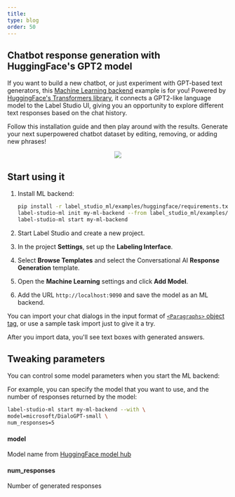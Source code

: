```yaml
---
title: 
type: blog
order: 50
---
```


## Chatbot response generation with HuggingFace's GPT2 model

If you want to build a new chatbot, or just experiment with GPT-based text generators, this [Machine Learning backend](/guide/ml.html) example is for you! Powered by [HuggingFace's Transformers library](https://github.com/huggingface/transformers), 
it connects a GPT2-like language model to the Label Studio UI, giving you an opportunity to explore different text responses based on the chat history.


Follow this installation guide and then play around with the results. Generate your next superpowered chatbot dataset by editing, removing, or adding new phrases!


<div style="margin:auto; text-align:center; width:100%"><img src="/images/ml-backend-chatbot.png" style="opacity: 0.7"/></div>

## Start using it

1. Install ML backend:
    ```bash
    pip install -r label_studio_ml/examples/huggingface/requirements.txt
    label-studio-ml init my-ml-backend --from label_studio_ml/examples/huggingface/gpt.py
    label-studio-ml start my-ml-backend
    ```

2. Start Label Studio and create a new project.
   
3. In the project **Settings**, set up the **Labeling Interface**.
   
4. Select **Browse Templates** and select the Conversational AI **Response Generation** template. 

5. Open the **Machine Learning** settings and click **Add Model**. 

6. Add the URL `http://localhost:9090` and save the model as an ML backend.


You can import your chat dialogs in the input format of [`<Paragraphs>` object tag](/tags/paragraphs.html), or use a sample task import just to give it a try.

After you import data, you'll see text boxes with generated answers. 

## Tweaking parameters

You can control some model parameters when you start the ML backend:

For example, you can specify the model that you want to use, and the number of responses returned by the model:
```bash
label-studio-ml start my-ml-backend --with \
model=microsoft/DialoGPT-small \
num_responses=5
```

#### model
Model name from [HuggingFace model hub](https://huggingface.co/models?filter=gpt2)

#### num_responses
Number of generated responses
